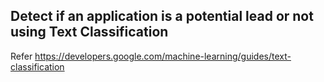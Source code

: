 ## Detect if an application is a potential lead or not using Text Classification

Refer https://developers.google.com/machine-learning/guides/text-classification
